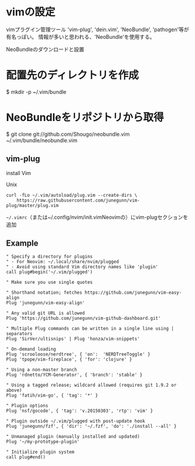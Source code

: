 # vimの設定

vimプラグイン管理ツール
'vim-plug', 'dein.vim', 'NeoBundle', 'pathogen'等が有名っぽい。
情報が多いと思われる、'NeoBundle'を使用する。

NeoBundleのダウンロードと設置
# 配置先のディレクトリを作成
$ mkdir -p ~/.vim/bundle
# NeoBundleをリポジトリから取得
$ git clone git://github.com/Shougo/neobundle.vim ~/.vim/bundle/neobundle.vim

## vim-plug
install
Vim

Unix
```
curl -fLo ~/.vim/autoload/plug.vim --create-dirs \
    https://raw.githubusercontent.com/junegunn/vim-plug/master/plug.vim
```

`~/.vimrc`（または~/.config/nvim/init.vimNeovimの）にvim-plugセクションを追加

## Example
```
" Specify a directory for plugins
" - For Neovim: ~/.local/share/nvim/plugged
" - Avoid using standard Vim directory names like 'plugin'
call plug#begin('~/.vim/plugged')

" Make sure you use single quotes

" Shorthand notation; fetches https://github.com/junegunn/vim-easy-align
Plug 'junegunn/vim-easy-align'

" Any valid git URL is allowed
Plug 'https://github.com/junegunn/vim-github-dashboard.git'

" Multiple Plug commands can be written in a single line using | separators
Plug 'SirVer/ultisnips' | Plug 'honza/vim-snippets'

" On-demand loading
Plug 'scrooloose/nerdtree', { 'on':  'NERDTreeToggle' }
Plug 'tpope/vim-fireplace', { 'for': 'clojure' }

" Using a non-master branch
Plug 'rdnetto/YCM-Generator', { 'branch': 'stable' }

" Using a tagged release; wildcard allowed (requires git 1.9.2 or above)
Plug 'fatih/vim-go', { 'tag': '*' }

" Plugin options
Plug 'nsf/gocode', { 'tag': 'v.20150303', 'rtp': 'vim' }

" Plugin outside ~/.vim/plugged with post-update hook
Plug 'junegunn/fzf', { 'dir': '~/.fzf', 'do': './install --all' }

" Unmanaged plugin (manually installed and updated)
Plug '~/my-prototype-plugin'

" Initialize plugin system
call plug#end()
```
